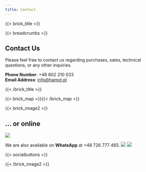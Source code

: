 ```yaml
---
title: Contact
---
```


{{< brick_title >}}

{{< breadcrumbs >}}

## Contact Us

Please feel free to contact us regarding purchases, sales, technical questions, or any other inquiries.

**Phone Number**: +48 602 210 033  
**Email Address**: info@hamot.pl

{{< /brick_title >}}

{{< brick_map >}}{{< /brick_map >}}

{{< brick_image2 >}}

## ... or online

![](/phone.jpg)

We are also available on **WhatsApp** at +48 726 777 465.
[![](/whatsapp_button.png)](https://wa.me/48726777465) ![](/whatsapp_qr.png)

{{< socialbuttons >}}

{{< /brick_image2 >}}
